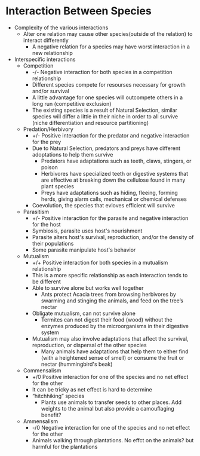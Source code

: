 # Interaction Between Species
- Complexity of the various interactions
  - Alter one relation may cause other species(outside of the relation) to interact differently
    - A negative relation for a species may have worst interaction in a new relationship
- Interspecific interactions
  - Competition
    - -/- Negative interaction for both species in a competition relationship
    - Different species compete for resourses necessary for growth and/or survival
    - A little advantage for one species will outcompete others in a long run (competitive exclusion)
    - The existing species is a result of Natural Selection, similar species will differ a little in their niche in order to all survive (niche differentiation and resource partitioning)
  - Predation/Herbivory
    - +/- Positive interaction for the predator and negative interaction for the prey
    - Due to Natural Selection, predators and preys have different adoptations to help them survive
      - Predators have adaptations such as teeth, claws, stingers, or poison
      - Herbivores have specialized teeth or digestive systems that are effective at breaking down the cellulose found in many plant species
      - Preys have adaptations such as hiding, fleeing, forming herds, giving alarm calls, mechanical or chemical defenses
    - Coevolution, the species that evloves efficient will survive
  - Parasitism
    - +/- Positive interaction for the parasite and negative interaction for the host
    - Symbiosis, parasite uses host's nourishment
    - Parasite alters host's survival, reproduction, and/or the density of their populations
    - Some parasite manipulate host's behavior
  - Mutualism
    - +/+ Positive interaction for both species in a mutualism relationship
    - This is a more specific relationship as each interaction tends to be different
    - Able to survive alone but works well together
      - Ants protect Acacia trees from browsing herbivores by swarming and stinging the animals, and feed on the tree’s nectar
    - Obligate mutualism, can not survive alone
      - Termites can not digest their food (wood) without the enzymes produced by the microorganisms in their digestive system
    - Mutualism may also involve adaptations that affect the survival, reproduction, or dispersal of the other species
      - Many animals have adaptations that help them to either find (with a heightened sense of smell) or consume the fruit or nectar (hummingbird's beak)
  - Commensalism
    - +/0 Positive interaction for one of the species and no net effect for the other
    - It can be tricky as net effect is hard to determine
    - “hitchhiking” species
      - Plants use animals to transfer seeds to other places. Add weights to the animal but also provide a camouflaging benefit?
  - Ammensalism
    - -/0 Negative interaction for one of the species and no net effect for the other
    - Animals walking through plantations. No effct on the animals? but harmful for the plantations










